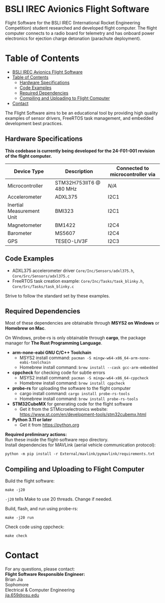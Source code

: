 # BSLI IREC Avionics Flight Software

Flight Software for the BSLI IREC (International Rocket Engineering Competition) student researched and developed flight computer.
The flight computer connects to a radio board for telemetry and has onboard power electronics for ejection charge detonation (parachute deployment). 

# Table of Contents

- [BSLI IREC Avionics Flight Software](#bsli-irec-avionics-flight-software)
- [Table of Contents](#table-of-contents)
  - [Hardware Specifications](#hardware-specifications)
  - [Code Examples](#code-examples)
  - [Required Dependencies](#required-dependencies)
  - [Compiling and Uploading to Flight Computer](#compiling-and-uploading-to-flight-computer)
- [Contact](#contact)

The Flight Software aims to be an educational tool by providing high quality examples of sensor drivers, FreeRTOS task management, and embedded development best practices.

## Hardware Specifications
**This codebase is currently being developed for the 24-F01-001 revision of the flight computer.** 

| Device Type               | Description             | Connected to microcontroller via |
| ------------------------- | ----------------------- | -------------------------------- |
| Microcontroller           | STM32H753IIT6 @ 480 MHz | *N/A*                            |
| Accelerometer             | ADXL375                 | I2C1                             |
| Inertial Measurement Unit | BMI323                  | I2C1                             |
| Magnetometer              | BM1422                  | I2C4                             |
| Barometer                 | MS5607                  | I2C4                             |
| GPS                       | TESEO-LIV3F             | I2C3                             |

## Code Examples
* ADXL375 accelerometer driver `Core/Inc/Sensors/adxl375.h`, `Core/Src/Sensors/adxl375.c`
* FreeRTOS task creation example: `Core/Inc/Tasks/task_blinky.h`, `Core/Src/Tasks/task_blinky.c`
  
Strive to follow the standard set by these examples.

## Required Dependencies

Most of these dependencies are obtainable through **MSYS2 on Windows** or **Homebrew on Mac**.

On Windows, probe-rs is only obtainable through **cargo**, the package manager for **The Rust Programming Language**.

- **arm-none-eabi GNU C/C++ Toolchain** 
  - MSYS2 install command: `pacman -S mingw-w64-x86_64-arm-none-eabi-toolchain`
  - Homebrew install command: `brew install --cask gcc-arm-embedded`
- **cppcheck** for checking code for subtle errors
  - MSYS2 install command: `pacman -S mingw-w64-x86_64-cppcheck`
  - Homebrew install command: `brew install cppcheck`
- **probe-rs** for uploading the software to the flight computer
  - cargo install command: `cargo install probe-rs-tools`
  - Homebrew install command: `brew install probe-rs-tools`
- **STM32CubeMX** for generating code for the flight software
  - Get it from the STMicroelectronics website: https://www.st.com/en/development-tools/stm32cubemx.html
- **Python 3.11 or later**
  - Get it from https://python.org 

**Required preliminary actions:**  
Run these inside the flight-software repo directory.  
Install dependencies for MAVLink (aerial vehicle communication protocol):
```
python -m pip install -r External/mavlink/pymavlink/requirements.txt
```

## Compiling and Uploading to Flight Computer

Build the flight software:
```
make -j20
```

`-j20` tells Make to use 20 threads. Change if needed.

Build, flash, and run using probe-rs:
```
make -j20 run
```

Check code using cppcheck:
```
make check
```

# Contact

For any questions, please contact:  
**Flight Software Responsible Engineer:**  
Brian Jia  
Sophomore  
Electrical & Computer Engineering  
jia.659@osu.edu   